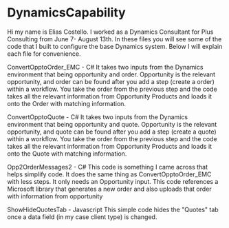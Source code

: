 # DynamicsCapability

Hi my name is Elias Costello. I worked as a Dynamics Consultant for Plus Consulting from June 7- August 13th. In these files you will see some of the code that I built to configure the base Dynamics system. Below I will explain each file for convenience.

ConvertOpptoOrder_EMC - C# It takes two inputs from the Dynamics environment that being opportunity and order. Opportunity is the relevant opportunity, and order can be found after you add a step (create a order) within a workflow. You take the order from the previous step and the code takes all the relevant information from Opportunity Products and loads it onto the Order with matching information.

ConvertOpptoQuote - C# It takes two inputs from the Dynamics environment that being opportunity and quote. Opportunity is the relevant opportunity, and quote can be found after you add a step (create a quote) within a workflow. You take the order from the previous step and the code takes all the relevant information from Opportunity Products and loads it onto the Quote with matching information.

Opp2OrderMessages2 - C# This code is something I came across that helps simplify code. It does the same thing as ConvertOpptoOrder_EMC with less steps. It only needs an Opportunity input. This code references a Microsoft library that generates a new order and also uploads that order with information from opportunity

ShowHideQuotesTab - Javascript This simple code hides the "Quotes" tab once a data field (in my case client type) is changed.
